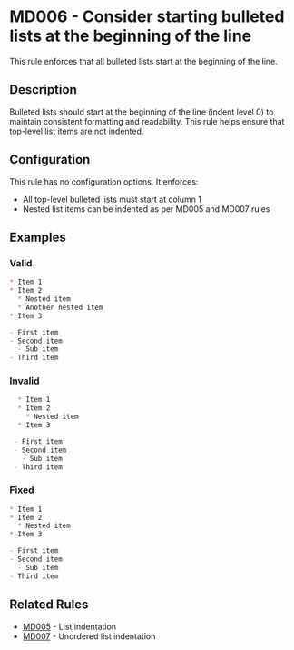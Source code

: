# MD006 - Consider starting bulleted lists at the beginning of the line

This rule enforces that all bulleted lists start at the beginning of the line.

## Description

Bulleted lists should start at the beginning of the line (indent level 0) to maintain consistent formatting and readability. This rule helps ensure that top-level list items are not indented.

## Configuration

This rule has no configuration options. It enforces:
- All top-level bulleted lists must start at column 1
- Nested list items can be indented as per MD005 and MD007 rules

## Examples

### Valid

```markdown
* Item 1
* Item 2
  * Nested item
  * Another nested item
* Item 3

- First item
- Second item
  - Sub item
- Third item
```

### Invalid

```markdown
  * Item 1
  * Item 2
    * Nested item
  * Item 3

 - First item
 - Second item
   - Sub item
 - Third item
```

### Fixed

```markdown
* Item 1
* Item 2
  * Nested item
* Item 3

- First item
- Second item
  - Sub item
- Third item
```

## Related Rules

- [MD005](md005.md) - List indentation
- [MD007](md007.md) - Unordered list indentation